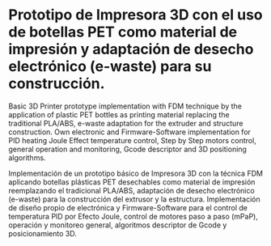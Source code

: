 # Prototipo de Impresora 3D con el uso de botellas PET como material de impresión y adaptación de desecho electrónico (e-waste) para su construcción.

Basic 3D Printer prototype implementation with FDM technique by the application of plastic PET bottles as printing material replacing the traditional PLA/ABS, e-waste adaptation for the extruder and structure construction. Own electronic and Firmware-Software implementation for PID heating Joule Effect temperature control, Step by Step motors control, general operation and monitoring, Gcode descriptor and 3D positioning algorithms.

Implementación de un prototipo básico de Impresora 3D con la técnica FDM aplicando botellas plásticas PET desechables como material de impresión reemplazando el tradicional PLA/ABS, adaptación de desecho electrónico (e-waste) para la construcción del extrusor y la estructura. Implementación de diseño propio de electrónica y Firmware-Software para el control de temperatura PID por Efecto Joule, control de motores paso a paso (mPaP), operación y monitoreo general, algoritmos descriptor de Gcode y posicionamiento 3D. 
